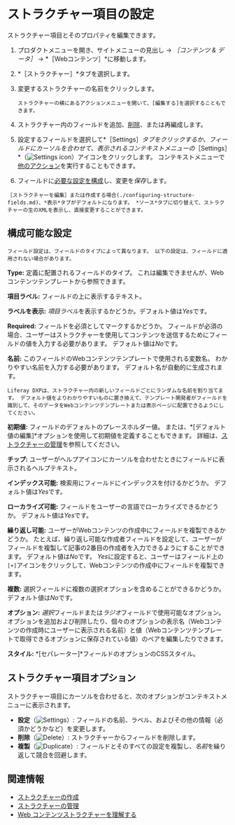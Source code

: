 # ストラクチャー項目の設定

ストラクチャー項目とそのプロパティを編集できます。

1. プロダクトメニューを開き、サイトメニューの見出し &rarr; *［コンテンツ & データ］* &rarr; *［Webコンテンツ］*に移動します。
1. *［ストラクチャー］*タブを選択します。
1. 変更するストラクチャーの名前をクリックします。

    ```{tip}
    ストラクチャーの横にあるアクションメニューを開いて、[編集する]を選択することもできます。
    ```

1. ストラクチャー内のフィールドを追加、[削除](#structure-field-options)、または再編成します。
1. 設定するフィールドを選択して*［Settings］*タブをクリックするか、フィールドにカーソルを合わせて、表示されるコンテキストメニューの*［Settings］*（![Settings icon](../../../images/icon-control-menu-gear.png)）アイコンをクリックします。 コンテキストメニューで[他のアクション](#structure-field-options)を実行することもできます。
1. フィールドに[必要な設定を構成](#configurable-settings)し、変更を*保存*します。

```{tip}
［ストラクチャーを編集］または作成する場合(./configuring-structure-fields.md)、*表示*タブがデフォルトになります。 *ソース*タブに切り替えて、ストラクチャーの生のXMLを表示し、直接変更することができます。
```

## 構成可能な設定

```{note}
フィールド設定は、フィールドのタイプによって異なります。 以下の設定は、フィールドに適用されない場合があります。
```

**Type:** 定義に配置されるフィールドのタイプ。 これは編集できませんが、Webコンテンツテンプレートから参照できます。

**項目ラベル:** フィールドの上に表示するテキスト。

**ラベルを表示:** *項目ラベル*を表示するかどうか。デフォルト値は*Yes*です。

**Required:** フィールドを必須としてマークするかどうか。 フィールドが必須の場合、ユーザーはストラクチャーを使用してコンテンツを送信するためにフィールドの値を入力する必要があります。 デフォルト値は*No*です。

**名前:** このフィールドのWebコンテンツテンプレートで使用される変数名。 わかりやすい名前を入力する必要があります。 デフォルト名が自動的に生成されます。

```{tip}
Liferay DXPは、ストラクチャー内の新しいフィールドごとにランダムな名前を割り当てます。 デフォルト値をよりわかりやすいものに置き換えて、テンプレート開発者がフィールドを識別して、そのデータをWebコンテンツテンプレートまたは表示ページに配置できるようにしてください。
```

**初期値:** フィールドのデフォルトのプレースホルダー値。 または、*[デフォルト値の編集]*オプションを使用して初期値を定義することもできます。 詳細は、[ストラクチャーの管理](./managing-structures.md#edit-default-values)を参照してください。

**チップ:** ユーザーがヘルプアイコンにカーソルを合わせたときにフィールドに表示されるヘルプテキスト。

**インデックス可能:** 検索用にフィールドにインデックスを付けるかどうか。 デフォルト値は*Yes*です。

**ローカライズ可能:** フィールドをユーザーの言語でローカライズできるかどうか。 デフォルト値は*Yes*です。

**繰り返し可能:** ユーザーがWebコンテンツの作成中にフィールドを複製できるかどうか。 たとえば、繰り返し可能な作成者フィールドを設定して、ユーザーがフィールドを複製して記事の2番目の作成者を入力できるようにすることができます。 デフォルト値は*No*です。 *Yes*に設定すると、ユーザーはフィールド上の`[+]`アイコンをクリックして、Webコンテンツの作成中にフィールドを複製できます。

**複数:** 選択フィールドに複数の選択オプションを含めることができるかどうか。 デフォルト値は*No*です。

**オプション:** *選択*フィールドまたは*ラジオ*フィールドで使用可能なオプション。 オプションを追加および削除したり、個々のオプションの表示名（Webコンテンツの作成時にユーザーに表示される名前）と値（Webコンテンツテンプレートで取得できるオプションに保存されている値）のペアを編集したりできます。

**スタイル:** *[セパレーター]*フィールドのオプションのCSSスタイル。

## ストラクチャー項目オプション

ストラクチャー項目にカーソルを合わせると、次のオプションがコンテキストメニューに表示されます。

* **設定**（![Settings](../../../images/icon-settings.png)）: フィールドの名前、ラベル、およびその他の情報（必須かどうかなど）を変更します。
* **削除**（![Delete](../../../images/icon-app-trash.png)）: ストラクチャーからフィールドを削除します。
* **複製**（![Duplicate](../../../images/icon-duplicate.png)）: フィールドとそのすべての設定を複製し、*名前*を繰り返して競合を回避します。

## 関連情報

* [ストラクチャーの作成](./creating-structures.md)
* [ストラクチャーの管理](./managing-structures.md)
* [Web コンテンツストラクチャーを理解する](./understanding-web-content-structures.md)
